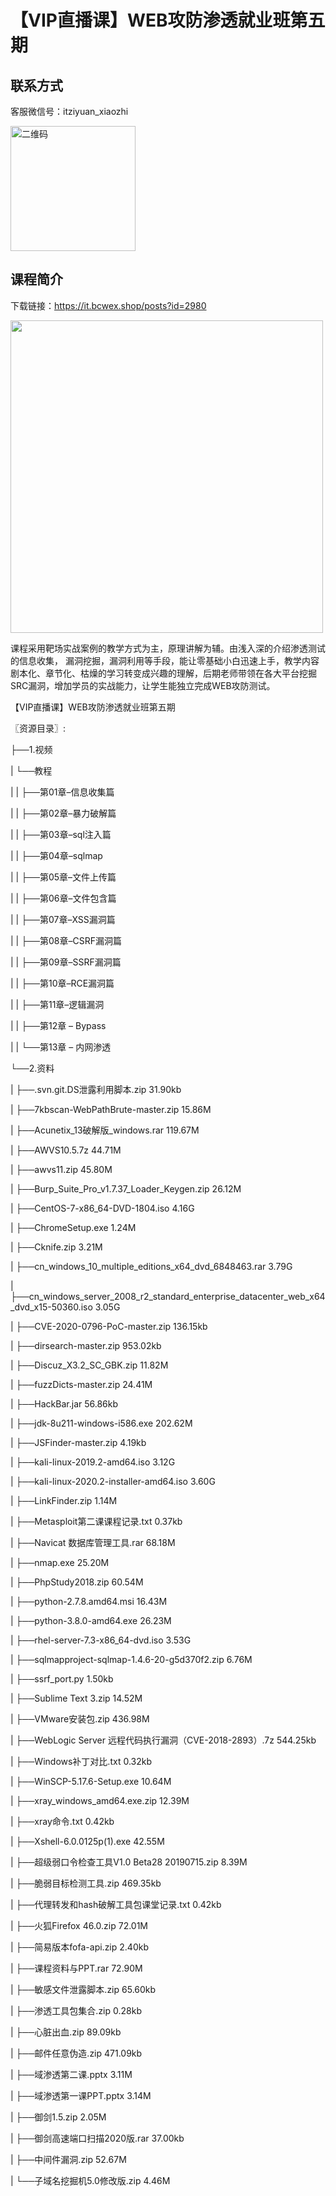 # 【VIP直播课】WEB攻防渗透就业班第五期

## 联系方式

客服微信号：itziyuan_xiaozhi

<img src="https://ziyuanyun.oss-cn-guangzhou.aliyuncs.com/common/20240614073449/666b82192834a.jpg" width="200" height="200" alt="二维码">

## 课程简介

下载链接：https://it.bcwex.shop/posts?id=2980

<img src="https://ziyuanyun.oss-cn-guangzhou.aliyuncs.com/yun/20240515184500/6644922c93235.jpg" width="500" alt="">

  课程采用靶场实战案例的教学方式为主，原理讲解为辅。由浅入深的介绍渗透测试的信息收集， 漏洞挖掘，漏洞利用等手段，能让零基础小白迅速上手，教学内容剧本化、章节化、枯燥的学习转变成兴趣的理解，后期老师带领在各大平台挖掘SRC漏洞，增加学员的实战能力，让学生能独立完成WEB攻防测试。

 【VIP直播课】WEB攻防渗透就业班第五期



 

 〖资源目录〗:

 ├──1.视频

 | └──教程

 | | ├──第01章–信息收集篇

 | | ├──第02章–暴力破解篇

 | | ├──第03章–sql注入篇

 | | ├──第04章–sqlmap

 | | ├──第05章–文件上传篇

 | | ├──第06章–文件包含篇

 | | ├──第07章–XSS漏洞篇

 | | ├──第08章–CSRF漏洞篇

 | | ├──第09章–SSRF漏洞篇

 | | ├──第10章–RCE漏洞篇

 | | ├──第11章–逻辑漏洞

 | | ├──第12章 – Bypass

 | | └──第13章 – 内网渗透

 └──2.资料

 | ├──.svn.git.DS泄露利用脚本.zip 31.90kb

 | ├──7kbscan-WebPathBrute-master.zip 15.86M

 | ├──Acunetix_13破解版_windows.rar 119.67M

 | ├──AWVS10.5.7z 44.71M

 | ├──awvs11.zip 45.80M

 | ├──Burp_Suite_Pro_v1.7.37_Loader_Keygen.zip 26.12M

 | ├──CentOS-7-x86_64-DVD-1804.iso 4.16G

 | ├──ChromeSetup.exe 1.24M

 | ├──Cknife.zip 3.21M

 | ├──cn_windows_10_multiple_editions_x64_dvd_6848463.rar 3.79G

 | ├──cn_windows_server_2008_r2_standard_enterprise_datacenter_web_x64_dvd_x15-50360.iso 3.05G

 | ├──CVE-2020-0796-PoC-master.zip 136.15kb

 | ├──dirsearch-master.zip 953.02kb

 | ├──Discuz_X3.2_SC_GBK.zip 11.82M

 | ├──fuzzDicts-master.zip 24.41M

 | ├──HackBar.jar 56.86kb

 | ├──jdk-8u211-windows-i586.exe 202.62M

 | ├──JSFinder-master.zip 4.19kb

 | ├──kali-linux-2019.2-amd64.iso 3.12G

 | ├──kali-linux-2020.2-installer-amd64.iso 3.60G

 | ├──LinkFinder.zip 1.14M

 | ├──Metasploit第二课课程记录.txt 0.37kb

 | ├──Navicat 数据库管理工具.rar 68.18M

 | ├──nmap.exe 25.20M

 | ├──PhpStudy2018.zip 60.54M

 | ├──python-2.7.8.amd64.msi 16.43M

 | ├──python-3.8.0-amd64.exe 26.23M

 | ├──rhel-server-7.3-x86_64-dvd.iso 3.53G

 | ├──sqlmapproject-sqlmap-1.4.6-20-g5d370f2.zip 6.76M

 | ├──ssrf_port.py 1.50kb

 | ├──Sublime Text 3.zip 14.52M

 | ├──VMware安装包.zip 436.98M

 | ├──WebLogic Server 远程代码执行漏洞（CVE-2018-2893）.7z 544.25kb

 | ├──Windows补丁对比.txt 0.32kb

 | ├──WinSCP-5.17.6-Setup.exe 10.64M

 | ├──xray_windows_amd64.exe.zip 12.39M

 | ├──xray命令.txt 0.42kb

 | ├──Xshell-6.0.0125p(1).exe 42.55M

 | ├──超级弱口令检查工具V1.0 Beta28 20190715.zip 8.39M

 | ├──脆弱目标检测工具.zip 469.35kb

 | ├──代理转发和hash破解工具包课堂记录.txt 0.42kb

 | ├──火狐Firefox 46.0.zip 72.01M

 | ├──简易版本fofa-api.zip 2.40kb

 | ├──课程资料与PPT.rar 72.90M

 | ├──敏感文件泄露脚本.zip 65.60kb

 | ├──渗透工具包集合.zip 0.28kb

 | ├──心脏出血.zip 89.09kb

 | ├──邮件任意伪造.zip 471.09kb

 | ├──域渗透第二课.pptx 3.11M

 | ├──域渗透第一课PPT.pptx 3.14M

 | ├──御剑1.5.zip 2.05M

 | ├──御剑高速端口扫描2020版.rar 37.00kb

 | ├──中间件漏洞.zip 52.67M

 | └──子域名挖掘机5.0修改版.zip 4.46M

  